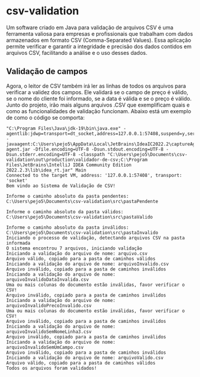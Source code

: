 # csv-validation
Um software criado em Java para validação de arquivos CSV é uma ferramenta valiosa para empresas e profissionais que trabalham com dados armazenados em formato CSV (Comma-Separated Values). Essa aplicação permite verificar e garantir a integridade e precisão dos dados contidos em arquivos CSV, facilitando a análise e o uso desses dados.

## Validação de campos

Agora, o leitor de CSV também irá ler as linhas de todos os arquivos para verificar
a validez dos campos. Ele validará se o campo de preço é válido, se o nome do cliente
foi informado, se a data é válida e se o preço é válido. Junto do projeto, irão mais
alguns arquivos .CSV que exemplificam quais e como as funcionalidades de validação funcionam.
Abaixo está um exemplo de como o código se comporta:

```
"C:\Program Files\Java\jdk-19\bin\java.exe" -agentlib:jdwp=transport=dt_socket,address=127.0.0.1:57408,suspend=y,server=n -javaagent:C:\Users\pejo5\AppData\Local\JetBrains\IdeaIC2022.2\captureAgent\debugger-agent.jar -Dfile.encoding=UTF-8 -Dsun.stdout.encoding=UTF-8 -Dsun.stderr.encoding=UTF-8 -classpath "C:\Users\pejo5\Documents\csv-validation\out\production\validador-de-csv;C:\Program Files\JetBrains\IntelliJ IDEA Community Edition 2022.2.3\lib\idea_rt.jar" Main
Connected to the target VM, address: '127.0.0.1:57408', transport: 'socket'
Bem vindo ao Sistema de Validação de CSV!

Informe o caminho absoluto da pasta pendentes: 
C:\Users\pejo5\Documents\csv-validation\src\pastaPendente

Informe o caminho absoluto da pasta válidos: 
C:\Users\pejo5\Documents\csv-validation\src\pastaValido

Informe o caminho absoluto da pasta inválidos: 
C:\Users\pejo5\Documents\csv-validation\src\pastaInvalido
Iniciando o processo de validação, detectando arquivos CSV na pasta informada
O sistema encontrou 7 arquivos, iniciando validação
Iniciando a validação do arquivo de nome: arquivo.csv
Arquivo válido, copiado para a pasta de caminhos válidos
Iniciando a validação do arquivo de nome: arquivoInvalido.csv
Arquivo inválido, copiado para a pasta de caminhos inválidos
Iniciando a validação do arquivo de nome: arquivoInvalidoDataInvalida.csv
Uma ou mais colunas do documento estão inválidas, favor verificar o CSV!
Arquivo inválido, copiado para a pasta de caminhos inválidos
Iniciando a validação do arquivo de nome: arquivoInvalidoPrecoInvalido.csv
Uma ou mais colunas do documento estão inválidas, favor verificar o CSV!
Arquivo inválido, copiado para a pasta de caminhos inválidos
Iniciando a validação do arquivo de nome: arquivoInvalidoSemNomeLinha3.csv
Arquivo inválido, copiado para a pasta de caminhos inválidos
Iniciando a validação do arquivo de nome: arquivoInvalidoSemUmCampo.csv
Arquivo inválido, copiado para a pasta de caminhos inválidos
Iniciando a validação do arquivo de nome: arquivoValido.csv
Arquivo válido, copiado para a pasta de caminhos válidos
Todos os arquivos foram validados!
```
